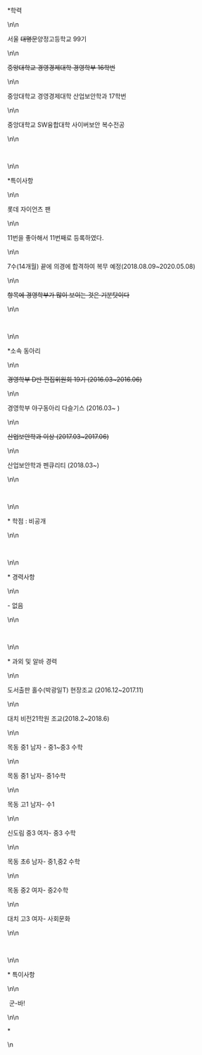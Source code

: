 <p>*학력</p>\n\n<p>서울 <s>대명문</s>양정고등학교 99기</p>\n\n<p><s>중앙대학교 경영경제대학 경영학부 16학번</s></p>\n\n<p>중앙대학교 경영경제대학 산업보안학과 17학번</p>\n\n<p>중앙대학교 SW융합대학 사이버보안 복수전공</p>\n\n<p>&nbsp;</p>\n\n<p>*특이사항</p>\n\n<p>롯데 자이언츠 팬</p>\n\n<p>11번을 좋아해서 11번째로 등록하였다.</p>\n\n<p>7수(14개월) 끝에 의경에 합격하여 복무 예정(2018.08.09~2020.05.08)</p>\n\n<p><s>항목에 경영학부가 많이 보이는 것은 기분탓이다</s></p>\n\n<p>&nbsp;</p>\n\n<p>*소속 동아리</p>\n\n<p><s>경영학부 D반 편집위원회 19기 (2016.03~2016.06)</s></p>\n\n<p>경영학부 야구동아리 다슬기스 (2016.03~ )</p>\n\n<p><s>산업보안학과 이상 (2017.03~2017.06)</s></p>\n\n<p>산업보안학과 펜큐리티 (2018.03~)</p>\n\n<p>&nbsp;</p>\n\n<p>* 학점 : 비공개</p>\n\n<p>&nbsp;</p>\n\n<p>* 경력사항</p>\n\n<p>- 없음</p>\n\n<p>&nbsp;</p>\n\n<p>* 과외 및 알바 경력</p>\n\n<p>도서출판 홀수(박광일T) 현장조교 (2016.12~2017.11)</p>\n\n<p>대치 비전21학원 조교(2018.2~2018.6)</p>\n\n<p>목동 중1 남자 - 중1~중3 수학</p>\n\n<p>목동 중1 남자- 중1수학</p>\n\n<p>목동 고1 남자- 수1</p>\n\n<p>신도림 중3 여자- 중3 수학</p>\n\n<p>목동 초6 남자- 중1,중2 수학</p>\n\n<p>목동 중2 여자- 중2수학</p>\n\n<p>대치 고3 여자- 사회문화</p>\n\n<p>&nbsp;</p>\n\n<p>* 특이사항</p>\n\n<p>&nbsp;군-바!</p>\n\n<p>*</p>\n
